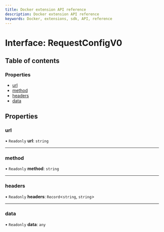 ```yaml
---
title: Docker extension API reference
description: Docker extension API reference
keywords: Docker, extensions, sdk, API, reference
---
```


# Interface: RequestConfigV0

## Table of contents

### Properties

- [url](RequestConfigV0.md#url)
- [method](RequestConfigV0.md#method)
- [headers](RequestConfigV0.md#headers)
- [data](RequestConfigV0.md#data)

## Properties

### url

• `Readonly` **url**: `string`

___

### method

• `Readonly` **method**: `string`

___

### headers

• `Readonly` **headers**: `Record`<`string`, `string`\>

___

### data

• `Readonly` **data**: `any`
